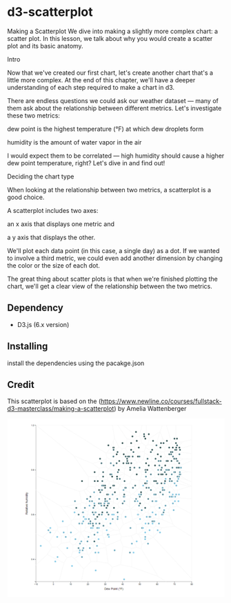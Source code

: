 # d3-scatterplot

Making a Scatterplot
We dive into making a slightly more complex chart: a scatter plot. In this lesson, we talk about why you would create a scatter plot and its basic anatomy.

Intro

Now that we've created our first chart, let's create another chart that's a little more complex. At the end of this chapter, we'll have a deeper understanding of each step required to make a chart in d3.

There are endless questions we could ask our weather dataset — many of them ask about the relationship between different metrics. Let's investigate these two metrics:

dew point is the highest temperature (°F) at which dew droplets form

humidity is the amount of water vapor in the air

I would expect them to be correlated — high humidity should cause a higher dew point temperature, right? Let's dive in and find out!

Deciding the chart type

When looking at the relationship between two metrics, a scatterplot is a good choice.

A scatterplot includes two axes:

an x axis that displays one metric and

a y axis that displays the other.

We'll plot each data point (in this case, a single day) as a dot. If we wanted to involve a third metric, we could even add another dimension by changing the color or the size of each dot.

The great thing about scatter plots is that when we're finished plotting the chart, we'll get a clear view of the relationship between the two metrics.

## Dependency

- D3.js (6.x version)

## Installing

install the dependencies using the pacakge.json


## Credit

This scatterplot is based on the (https://www.newline.co/courses/fullstack-d3-masterclass/making-a-scatterplot) by Amelia Wattenberger


![alt text](https://github.com/kburra193/d3_Viz/blob/master/scatter_code/final%20picture.png)
